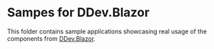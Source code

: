 # Sampes for DDev.Blazor
This folder contains sample applications showcasing real usage of the components from [DDev.Blazor](https://github.com/dyroydev/DDev.Blazor).  


